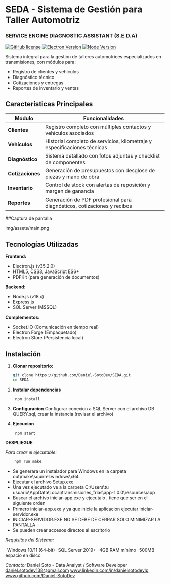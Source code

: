 # SEDA - Sistema de Gestión para Taller Automotriz
### SERVICE ENGINE DIAGNOSTIC ASSISTANT (S.E.D.A)

[![GitHub license](https://img.shields.io/github/license/Daniel-SotoDev/SEDA)](https://github.com/Daniel-SotoDev/SEDA/blob/main/LICENSE)
[![Electron Version](https://img.shields.io/badge/Electron-35.2.0-blue)](https://www.electronjs.org/)
[![Node Version](https://img.shields.io/badge/Node.js-18.x-green)](https://nodejs.org/)

Sistema integral para la gestión de talleres automotrices especializados en transmisiones, con módulos para:
- Registro de clientes y vehículos
- Diagnóstico técnico
- Cotizaciones y entregas
- Reportes de inventario y ventas

## Características Principales

| Módulo          | Funcionalidades                                                                 |
|-----------------|---------------------------------------------------------------------------------|
| **Clientes**    | Registro completo con múltiples contactos y vehículos asociados                 |
| **Vehículos**   | Historial completo de servicios, kilometraje y especificaciones técnicas       |
| **Diagnóstico** | Sistema detallado con fotos adjuntas y checklist de componentes                |
| **Cotizaciones**| Generación de presupuestos con desglose de piezas y mano de obra               |
| **Inventario**  | Control de stock con alertas de reposición y margen de ganancia                |
| **Reportes**    | Generación de PDF profesional para diagnósticos, cotizaciones y recibos        |

##Captura de pantalla

img/assets/main.png

## Tecnologías Utilizadas

**Frontend:**
- Electron.js (v35.2.0)
- HTML5, CSS3, JavaScript ES6+
- PDFKit (para generación de documentos)

**Backend:**
- Node.js (v18.x)
- Express.js
- SQL Server (MSSQL)

**Complementos:**
- Socket.IO (Comunicación en tiempo real)
- Electron Forge (Empaquetado)
- Electron Store (Persistencia local)

## Instalación

1. **Clonar repositorio:**
   ```bash
   git clone https://github.com/Daniel-SotoDev/SEDA.git
   cd SEDA

2. **Instalar dependencias**
   ```bash
    npm install

4. **Configuracion**
    Configurar conexion a SQL Server con el archivo DB QUERY.sql, crear la instancia (revisar el archivo)

5. **Ejecucion**
   ```bash
    npm start

**DESPLIEGUE**

*Para crear el ejecutable:*

        npm run make

                            
- Se generara un instalador para Windows en la carpeta out\make\squirrel.windows\x64
- Ejecutar el archivo Setup.exe
- Una vez ejecutado ve a la carpeta C:\Users\tu usuario\AppData\Local\transmisiones_frias\app-1.0.0\resources\app
- Buscar el archivo iniciar-app.exe y ejecutalo , tiene que ser en el siguiente orden
- Primero iniciar-app.exe y ya que inicie la aplicacion ejecutar iniciar-servidor.exe 
- INICIAR-SERVIDOR.EXE NO SE DEBE DE CERRAR SOLO MINIMIZAR LA PANTALLA
- Se pueden crear accesos directos al escritorio




 *Requisitos del Sistema:*

-Windows 10/11 (64-bit)
-SQL Server 2019+
-4GB RAM mínimo
-500MB espacio en disco


 *Contacto:*
Daniel Soto - Data Analyst / Software Developer
daniel.sotodev138@gmail.com
www.linkedin.com/in/danielsotodevlp
www.github.com/Daniel-SotoDev
